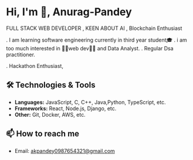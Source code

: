 # Hi, I'm 👋, Anurag-Pandey
  FULL STACK WEB DEVELOPER , KEEN ABOUT AI ,
             Blockchain Enthusiast
             
. I am learning software engineering currently        in third year student🎓
. i am too much interested in 🌟🌟web dev🌟🌟 and Data Analyst.
. Regular Dsa practitioner.

. Hackathon Enthusiast, 
## 🛠️ Technologies & Tools
- **Languages:** JavaScript, C,  C++, Java,Python, TypeScript, etc.
- **Frameworks:** React,  Node.js, Django, etc.
- **Other:** Git, Docker, AWS, etc.

## 📫 How to reach me
- Email: akpandey0987654321@gmail.com
  

